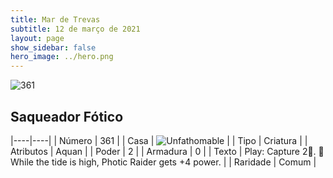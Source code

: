 ```yaml
---
title: Mar de Trevas
subtitle: 12 de março de 2021
layout: page
show_sidebar: false
hero_image: ../hero.png
---
```


![361](https://cdn.keyforgegame.com/media/card_front/pt/496_361_J6CHJQ2MW432_pt.png)

## Saqueador Fótico

|----|----|
| Número | 361 |
| Casa | ![Unfathomable](https://archonarcana.com/images/thumb/1/10/Unfathomable.png/22px-Unfathomable.png "Abissais") |
| Tipo | Criatura |
| Atributos | Aquan |
| Poder | 2 |
| Armadura | 0 |
| Texto | Play: Capture 2.   While the tide is high, Photic Raider gets +4 power. |
| Raridade | Comum |
